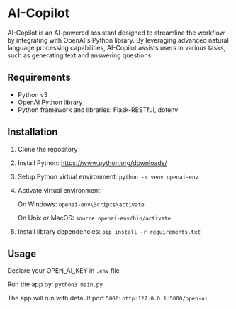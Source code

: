 # AI-Copilot

AI-Copilot is an AI-powered assistant designed to streamline the workflow by integrating with OpenAI's Python library. By leveraging advanced natural language processing capabilities, AI-Copilot assists users in various tasks, such as generating text and answering questions.

## Requirements

- Python v3
- OpenAI Python library
- Python framework and libraries: Flask-RESTful, dotenv

## Installation
1) Clone the repository
2) Install Python: https://www.python.org/downloads/
3) Setup Python virtual environment: `python -m venv openai-env`
4) Activate virtual environment:

    On Windows: `openai-env\Scripts\activate`

    On Unix or MacOS: `source openai-env/bin/activate`
5) Install library dependencies: `pip install -r requirements.txt`

## Usage
Declare your OPEN_AI_KEY in `.env` file

Run the app by: `python3 main.py`

The app will run with default port `5000`: `http:127.0.0.1:5000/open-ai`
